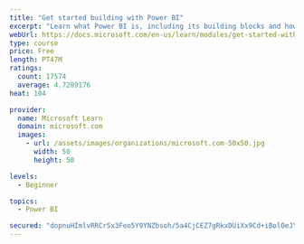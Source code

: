```yaml
---
title: "Get started building with Power BI"
excerpt: "Learn what Power BI is, including its building blocks and how they work together."
webUrl: https://docs.microsoft.com/en-us/learn/modules/get-started-with-power-bi/
type: course
price: Free
length: PT47M
ratings:
  count: 17574
  average: 4.7289176
heat: 104

provider:
  name: Microsoft Learn
  domain: microsoft.com
  images:
    - url: /assets/images/organizations/microsoft.com-50x50.jpg
      width: 50
      height: 50

levels:
  - Beginner

topics:
  - Power BI

secured: "dopnuHImlvRRCrSx3Feo5Y9YNZbsoh/5a4CjCEZ7gRkxDUiXx9Cd+iBolOeJYyKXZ2PCRX5/1T7yIrVz5RUXyZ6S71qkPKJ6fUje9PXEitzTnTWulcUCG1e6/48Z+1jK+upcbfTfssxrShcvh0Xa5T+GOL5q9UBe3nB4GRNnzZMKNyO2rLEOhd9Rq3bhHgl31OIBTDzHQTbnrZr5s7G1Tm8uD2pDbxVvCL9BaJIgDt9LLec+qnSbJlFGsSpa5Bw4AGS9sWFae8/72Ztg3lmCNTqucpoVzECQR5bVM3QVVWBVrm+ZNputBJZPJlaYDAaliUYlVzY9wsipr4dl73tInjrlw5ZgWIcDR7/8ewp3C/Tgq9ZG0ylvbXGl+nTxeOVi/yU6EDvpp4axxsuMKoXIo+uKUOK8ufpmpMSmUCRW5ADav+WC/5VDPTgozrDF+Drc;Bcdb8LkZJkwOHRxZr98D3g=="
---
```


